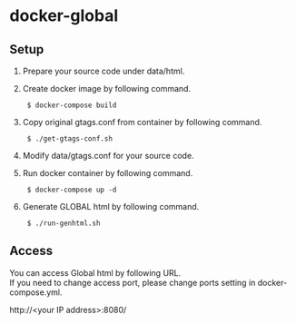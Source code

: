 # docker-global

## Setup
1. Prepare your source code under data/html.
2. Create docker image by following command.

        $ docker-compose build

3. Copy original gtags.conf from container by following command.

        $ ./get-gtags-conf.sh

4. Modify data/gtags.conf for your source code.
5. Run docker container by following command.

        $ docker-compose up -d

6. Generate GLOBAL html by following command.

        $ ./run-genhtml.sh

## Access
You can access Global html by following URL.<br>
If you need to change access port, please change ports setting in docker-compose.yml.<br>

http://\<your IP address\>:8080/
